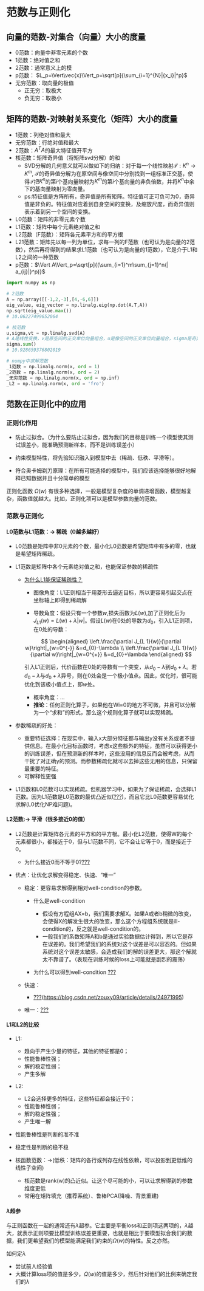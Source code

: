 # 范数与正则化

## 向量的范数-对集合（向量）大小的度量
- 0范数：向量中非零元素的个数
- 1范数：绝对值之和
- 2范数：通常意义上的模
- p范数：
$L_p=\Vert\vec{x}\Vert_p=\sqrt[p]{\sum_{i=1}^{N}|{x_i}|^p}$
- 无穷范数：取向量的极值
    - 正无穷：取极大
    - 负无穷：取极小

## 矩阵的范数-对映射关系变化（矩阵）大小的度量
- 1范数：列绝对值和最大
- 无穷范数：行绝对值和最大
- 2范数：$A^TA$的最大特征值开平方
- 核范数：矩阵奇异值（将矩阵svd分解）的和
    - SVD分解的几何意义就可以做如下的归纳：对于每一个线性映射$\mathcal {T}:K^{n}\rightarrow K^{m}$, $\mathcal {T}$的奇异值分解为在原空间与像空间中分别找到一组标准正交基，使得$\mathcal {T}$把$K^n$的第$i$个基向量映射为$K^m$的第$i$个基向量的非负倍数，并将$K^n$中余下的基向量映射为零向量。
    - ps:特征值是方阵所有，奇异值是所有矩阵。特征值可正可负可为0，奇异值是非负的。特征值对应着到自身空间的变换，及缩放尺度，而奇异值则表示着到另一个空间的变换。
- L0范数：矩阵的非零元素个数
- L1范数：矩阵中每个元素绝对值之和
- L2范数（F范数）：矩阵各元素平方和的平方根
- L21范数：矩阵先以每一列为单位，求每一列的F范数（也可认为是向量的2范数），然后再将得到的结果求L1范数（也可认为是向量的1范数），它是介于L1和L2之间的一种范数
- p范数：$\Vert A\Vert_p=\sqrt[p]{(\sum_{i=1}^m\sum_{j=1}^n{| a_{ij}|}^p)}$


```python
import numpy as np
```


```python
# 2范数
A = np.array([[-1,2,-3],[4,-6,6]])
eig_value, eig_vector = np.linalg.eig(np.dot(A.T,A))
np.sqrt(eig_value.max())
# 10.06227499652064
```


```python
# 核范数
u,sigma,vt = np.linalg.svd(A)
# A是线性变换，v是原空间的正交单位向量组合，u是像空间的正交单位向量组合，sigma是奇异值（v映射后的模长）
sigma.sum()
# 10.928659376802019
```


```python
# numpy中求解范数
_1范数 = np.linalg.norm(x, ord = 1)
_2范数 = np.linalg.norm(x, ord = 2)
_无穷范数 = np.linalg.norm(x, ord = np.inf)
_L2 = np.linalg.norm(x, ord = 'fro')
```

## 范数在正则化中的应用
### 正则化作用

- 防止过拟合。（为什么要防止过拟合，因为我们的目标是训练一个模型使其测试误差小，能准确预测新样本，而不是训练误差小）

- 约束模型特性，将先验知识融入到模型中去（稀疏、低秩、平滑等）。

- 符合奥卡姆剃刀原理：在所有可能选择的模型中，我们应该选择能够很好地解释已知数据并且十分简单的模型

正则化函数 $\Omega(w)$ 有很多种选择，一般是模型复杂度的单调递增函数，模型越复杂，函数值就越大。比如，正则化项可以是模型参数向量的范数。

### 范数与正则化

#### L0范数与L1范数：-> 稀疏（0越多越好）

- L0范数是矩阵中非0元素的个数，最小化L0范数是希望矩阵中有多的零，也就是希望矩阵稀疏。
- L1范数是矩阵中各个元素绝对值之和，也能保证参数的稀疏性
    - [为什么L1能保证稀疏性？](https://zhuanlan.zhihu.com/p/50142573)
        
        - 图像角度：L1正则相当于用菱形去逼近目标，所以更容易引起交点在坐标轴上即得到稀疏解
        
        - 导数角度：假设只有一个参数$w$,损失函数为$L(w)$,加了正则化后为$J_{L 1}(w)=L(w)+\lambda|w|$。假设$L(w)$在0处的导数为$d_0$，引入L1正则项，在0处的导数：
        
          
        $$
        \begin{aligned}
\left.\frac{\partial J_{L 1}(w)}{\partial w}\right|_{w=0^{-}} &=d_{0}-\lambda \\
        \left.\frac{\partial J_{L 1}(w)}{\partial w}\right|_{w=0^{+}} &=d_{0}+\lambda
        \end{aligned}
        $$
        
        
        
        引入L1正则后，代价函数在0处的导数有一个突变，从$d_{0}-\lambda$到$d_{0}+\lambda$。若$d_{0}-\lambda$与$d_{0}+\lambda$异号，则在0处会是一个极小值点。因此，优化时，很可能优化到该极小值点上，即$w$处。
        
        - 概率角度：...
        - **推论**：任何正则化算子，如果他在Wi=0的地方不可微，并且可以分解为一个“求和”的形式，那么这个规则化算子就可以实现稀疏。
    
- 参数稀疏的好处：
    - 重要特征选择：在现实中，输入x大部分特征都与输出y没有关系或者不提供信息。在最小化目标函数时，考虑x这些额外的特征，虽然可以获得更小的训练误差，但在预测新的样本时，这些没用的信息反而会被考虑，从而干扰了对正确y的预测。而参数稀疏化就可以去掉这些无用的信息，只保留最重要的特征。
    - 可解释性更强
    
- L1范数和L0范数可以实现稀疏。但机器学习中，如果为了保证稀疏，会选择L1范数。因为L1范数是L0范数的最优凸近似([???](https://www.zhihu.com/question/40644990))，而且它比L0范数更容易优化求解(L0优化NP难问题)。

#### L2范数:-> 平滑（很多接近0的值）

- L2范数是计算矩阵各元素的平方和的平方根。最小化L2范数，使得W的每个元素都很小，都接近于0，但与L1范数不同，它不会让它等于0，而是接近于0。
    
    - 为什么接近0而不等于0?[???]()
- 优点：让优化求解变得稳定、快速、“唯一”
    - 稳定：更容易求解得到相对well-condition的参数。
        - 什么是well-condition
            - 假设有方程组AX=b，我们需要求解X。如果A或者b稍微的改变，会使得X的解发生很大的改变，那么这个方程组系统就是ill-condition的，反之就是well-condition的。
            - 一般我们的系数矩阵A和b是通过实验数据估计得到，所以它是存在误差的。我们希望我们的系统对这个误差是可以容忍的。但如果系统对这个误差太敏感，会造成我们的解的误差更大，那这个解就太不靠谱了。（表现在训练时候的loss上可能就是剧烈的震荡）
            
        - 为什么可以得到well-condition [???]()
        
            
        
    - 快速：
        
        - [???]()(https://blog.csdn.net/zouxy09/article/details/24971995)
    - 唯一：[???]()

#### L1和L2的比较

- L1: 
    - 趋向于产生少量的特征，其他的特征都是0；
    - 性能鲁棒性强；
    - 解的稳定性弱；
    - 产生多解
- L2: 
    - L2会选择更多的特征，这些特征都会接近于0；
    - 性能鲁棒性弱；
    - 解的稳定性强；
    - 产生唯一解

- 性能鲁棒性是判断的准不准
- 稳定性是判断的稳不稳

- 核函数范数：->(低秩：矩阵的各行或列存在线性依赖，可以投影到更低维的线性子空间)
    - 核范数是rank(w)的凸近似。让这个尽可能的小，可以让求解得到的参数维度更低
    - 常用在矩阵填充（推荐系统）、鲁棒PCA(降噪、背景重建)
    

#### $\lambda$超参

与正则函数在一起的通常还有$\lambda$超参。它主要是平衡loss和正则项这两项的，$\lambda$越大，就表示正则项要比模型训练误差更重要，也就是相比于要模型拟合我们的数据，我们更希望我们的模型能满足我们约束的$\Omega(w)$的特性。反之亦然。

如何定$\lambda$

- 尝试前人经验值
- 大概计算loss项的值是多少，$\Omega(w)$的值是多少，然后针对他们的比例来确定我们的$\lambda$

